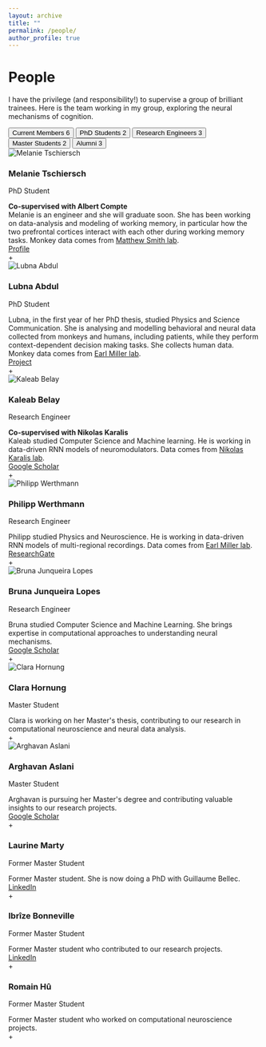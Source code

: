 ```yaml
---
layout: archive
title: ""
permalink: /people/
author_profile: true
---
```


<div class="page-header">
  <h1 class="page-header__title">People</h1>
  <p class="page-header__subtitle">I have the privilege (and responsibility!) to supervise a group of brilliant trainees. Here is the team working in my group, exploring the neural mechanisms of cognition.</p>
</div>

<div class="filter-tabs people-filter">
  <button class="filter-tab active" data-filter="current">
    Current Members <span class="count">6</span>
  </button>
  <button class="filter-tab" data-filter="phd">
    PhD Students <span class="count">2</span>
  </button>
  <button class="filter-tab" data-filter="engineer">
    Research Engineers <span class="count">3</span>
  </button>
  <button class="filter-tab" data-filter="master">
    Master Students <span class="count">2</span>
  </button>
  <button class="filter-tab" data-filter="alumni">
    Alumni <span class="count">3</span>
  </button>
</div>

<div class="people-grid">

  <div class="person-card collapsed" data-position="phd" data-current="true">
    <div class="person-card__header">
      <div class="person-card__avatar">
        <img src="/images/people/melanie-tschiersch.jpg" alt="Melanie Tschiersch" class="person-card__image">
      </div>
      <div class="person-card__info">
        <h3 class="person-card__name">Melanie Tschiersch</h3>
        <p class="person-card__position">PhD Student</p>
      </div>
    </div>
    <div class="person-card__expandable">
      <div class="person-card__description">
        <strong>Co-supervised with Albert Compte</strong><br>
        Melanie is an engineer and she will graduate soon. She has been working on data-analysis and modeling of working memory, in particular how the two prefrontal cortices interact with each other during working memory tasks. Monkey data comes from <a href="https://www.cmu.edu/bme/People/Faculty/profile/msmith.html">Matthew Smith lab</a>.
      </div>
      <div class="person-card__links">
        <a href="https://braincircuitsbehavior.org/people-posts/melanie-tschiersch-hj27a" class="person-link">Profile</a>
      </div>
    </div>
    <div class="person-card__expand-indicator">+</div>
  </div>

  <div class="person-card collapsed" data-position="phd" data-current="true">
    <div class="person-card__header">
      <div class="person-card__avatar">
        <img src="/images/people/lubna-abdul.jpg" alt="Lubna Abdul" class="person-card__image">
      </div>
      <div class="person-card__info">
        <h3 class="person-card__name">Lubna Abdul</h3>
        <p class="person-card__position">PhD Student</p>
      </div>
    </div>
    <div class="person-card__expandable">
      <div class="person-card__description">
        Lubna, in the first year of her PhD thesis, studied Physics and Science Communication. She is analysing and modelling behavioral and neural data collected from monkeys and humans, including patients, while they perform context-dependent decision making tasks. She collects human data. Monkey data comes from <a href="https://ekmillerlab.mit.edu/earl-miller/">Earl Miller lab</a>.
      </div>
      <div class="person-card__links">
        <a href="https://projects.learningplanetinstitute.org/projects/a-cross-species-approach-to-investigate-altern/summary" class="person-link">Project</a>
      </div>
    </div>
    <div class="person-card__expand-indicator">+</div>
  </div>

  <div class="person-card collapsed" data-position="engineer" data-current="true">
    <div class="person-card__header">
      <div class="person-card__avatar">
        <img src="/images/people/kaleab-belay.jpg" alt="Kaleab Belay" class="person-card__image">
      </div>
      <div class="person-card__info">
        <h3 class="person-card__name">Kaleab Belay</h3>
        <p class="person-card__position">Research Engineer</p>
      </div>
    </div>
    <div class="person-card__expandable">
      <div class="person-card__description">
        <strong>Co-supervised with Nikolas Karalis</strong><br>
        Kaleab studied Computer Science and Machine learning. He is working in data-driven RNN models of neuromodulators. Data comes from <a href="https://www.neuronaldynamics.eu/team/nikolas">Nikolas Karalis lab</a>.
      </div>
      <div class="person-card__links">
        <a href="https://scholar.google.com/citations?user=p5XB7SYAAAAJ&hl=en" class="person-link">Google Scholar</a>
      </div>
    </div>
    <div class="person-card__expand-indicator">+</div>
  </div>

  <div class="person-card collapsed" data-position="engineer" data-current="true">
    <div class="person-card__header">
      <div class="person-card__avatar">
        <img src="/images/people/philipp-werthmann.jpg" alt="Philipp Werthmann" class="person-card__image">
      </div>
      <div class="person-card__info">
        <h3 class="person-card__name">Philipp Werthmann</h3>
        <p class="person-card__position">Research Engineer</p>
      </div>
    </div>
    <div class="person-card__expandable">
      <div class="person-card__description">
        Philipp studied Physics and Neuroscience. He is working in data-driven RNN models of multi-regional recordings. Data comes from <a href="https://ekmillerlab.mit.edu/earl-miller/">Earl Miller lab</a>.
      </div>
      <div class="person-card__links">
        <a href="https://www.researchgate.net/profile/Philipp-Werthmann" class="person-link">ResearchGate</a>
      </div>
    </div>
    <div class="person-card__expand-indicator">+</div>
  </div>

  <div class="person-card collapsed" data-position="engineer" data-current="true">
    <div class="person-card__header">
      <div class="person-card__avatar">
        <img src="/images/people/bruna-junqueira-lopes.jpg" alt="Bruna Junqueira Lopes" class="person-card__image">
      </div>
      <div class="person-card__info">
        <h3 class="person-card__name">Bruna Junqueira Lopes</h3>
        <p class="person-card__position">Research Engineer</p>
      </div>
    </div>
    <div class="person-card__expandable">
      <div class="person-card__description">
        Bruna studied Computer Science and Machine Learning. She brings expertise in computational approaches to understanding neural mechanisms.
      </div>
      <div class="person-card__links">
        <a href="https://scholar.google.com/citations?user=jEdxv3UAAAAJ&hl=en" class="person-link">Google Scholar</a>
      </div>
    </div>
    <div class="person-card__expand-indicator">+</div>
  </div>

  <div class="person-card collapsed" data-position="master" data-current="true">
    <div class="person-card__header">
      <div class="person-card__avatar">
        <img src="/images/people/clara-hornung.jpg" alt="Clara Hornung" class="person-card__image">
      </div>
      <div class="person-card__info">
        <h3 class="person-card__name">Clara Hornung</h3>
        <p class="person-card__position">Master Student</p>
      </div>
    </div>
    <div class="person-card__expandable">
      <div class="person-card__description">
        Clara is working on her Master's thesis, contributing to our research in computational neuroscience and neural data analysis.
      </div>
    </div>
    <div class="person-card__expand-indicator">+</div>
  </div>

  <div class="person-card collapsed" data-position="master" data-current="true">
    <div class="person-card__header">
      <div class="person-card__avatar">
        <img src="/images/people/arghavan-aslani.jpg" alt="Arghavan Aslani" class="person-card__image">
      </div>
      <div class="person-card__info">
        <h3 class="person-card__name">Arghavan Aslani</h3>
        <p class="person-card__position">Master Student</p>
      </div>
    </div>
    <div class="person-card__expandable">
      <div class="person-card__description">
        Arghavan is pursuing her Master's degree and contributing valuable insights to our research projects.
      </div>
      <div class="person-card__links">
        <a href="https://scholar.google.com/citations?user=G9CAbhIAAAAJ&hl=en" class="person-link">Google Scholar</a>
      </div>
    </div>
    <div class="person-card__expand-indicator">+</div>
  </div>

</div>

<div class="alumni-section">
  <div class="people-grid">

  <div class="person-card collapsed alumni-card" data-position="alumni" data-current="false">
    <div class="person-card__header">
      <div>
        <h3 class="person-card__name">Laurine Marty</h3>
        <p class="person-card__position alumni">Former Master Student</p>
      </div>
    </div>
    <div class="person-card__expandable">
      <div class="person-card__description">
        Former Master student. She is now doing a PhD with Guillaume Bellec.
      </div>
      <div class="person-card__links">
        <a href="https://fr.linkedin.com/in/laurine-marty" class="person-link">LinkedIn</a>
      </div>
    </div>
    <div class="person-card__expand-indicator">+</div>
  </div>

  <div class="person-card collapsed alumni-card" data-position="alumni" data-current="false">
    <div class="person-card__header">
      <div>
        <h3 class="person-card__name">Ibrîze Bonneville</h3>
        <p class="person-card__position alumni">Former Master Student</p>
      </div>
    </div>
    <div class="person-card__expandable">
      <div class="person-card__description">
        Former Master student who contributed to our research projects.
      </div>
      <div class="person-card__links">
        <a href="https://fr.linkedin.com/in/ibr%C3%AEze-bonneville-993a37217" class="person-link">LinkedIn</a>
      </div>
    </div>
    <div class="person-card__expand-indicator">+</div>
  </div>

  <div class="person-card collapsed alumni-card" data-position="alumni" data-current="false">
    <div class="person-card__header">
      <div>
        <h3 class="person-card__name">Romain Hû</h3>
        <p class="person-card__position alumni">Former Master Student</p>
      </div>
    </div>
    <div class="person-card__expandable">
      <div class="person-card__description">
        Former Master student who worked on computational neuroscience projects.
      </div>
    </div>
    <div class="person-card__expand-indicator">+</div>
  </div>

  </div>
</div>

